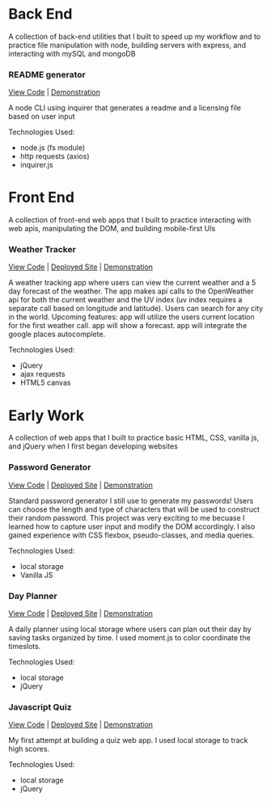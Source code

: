 # Back End
A collection of back-end utilities that I built to speed up my workflow and to practice file manipulation with node, building servers with express, and interacting with mySQL and mongoDB
### README generator
[View Code](https://github.com/elliotfouts/readme-generator) | [Demonstration](https://drive.google.com/file/d/1yixKXiJFz-ByH5V47caAdThgyLflca2i/view?usp=sharing)

A node CLI using inquirer that generates a readme and a licensing file based on user input

Technologies Used:
* node.js (fs module)
* http requests (axios)
* inquirer.js

# Front End 
A collection of front-end web apps that I built to practice interacting with web apis, manipulating the DOM, and building mobile-first UIs
### Weather Tracker
[View Code](https://github.com/elliotfouts/Weather-forecast) | [Deployed Site](https://elliotfouts.github.io/Weather-forecast/) | [Demonstration](https://drive.google.com/file/d/1nZUrk5FcWtQhu7UD5YE5ZiDgiNXxo4YT/view?usp=sharing)

A weather tracking app where users can view the current weather and a 5 day forecast of the weather. The app makes api calls to the OpenWeather api for both the current weather and the UV index (uv index requires a separate call based on longitude and latitude). Users can search for any city in the world. 
Upcoming features: app will utilize the users current location for the first weather call. app will show a forecast. app will integrate the google places autocomplete. 

Technologies Used:
* jQuery
* ajax requests
* HTML5 canvas

# Early Work
A collection of web apps that I built to practice basic HTML, CSS, vanilla js, and jQuery when I first began developing websites
### Password Generator 
[View Code](https://github.com/elliotfouts/password-generator) | [Deployed Site](https://elliotfouts.github.io/password-generator/) | [Demonstration](https://drive.google.com/file/d/1wPLURsVtaazLLET-HgM2-PU73epMiln7/view?usp=sharing)

Standard password generator I still use to generate my passwords! Users can choose the length and type of characters that will be used to construct their random password. This project was very exciting to me becuase I learned how to capture user input and modify the DOM accordingly. I also gained experience with CSS flexbox, pseudo-classes, and media queries.

Technologies Used:
* local storage
* Vanilla JS
### Day Planner
[View Code](https://github.com/elliotfouts/day-planner) | [Deployed Site](https://elliotfouts.github.io/day-planner/) | [Demonstration](https://drive.google.com/file/d/1neO5eOB-iCqAX4qDyr7WnpncV-nAWJpP/view?usp=sharing)

A daily planner using local storage where users can plan out their day by saving tasks organized by time. I used moment.js to color coordinate the timeslots.

Technologies Used:
* local storage
* jQuery
### Javascript Quiz
[View Code](https://github.com/elliotfouts/coding-quiz) | [Deployed Site](https://elliotfouts.github.io/coding-quiz/) | [Demonstration](https://drive.google.com/file/d/1hIud1yJ6f0Al-RzimyO2VX6eLTyH-QdX/view?usp=sharing)

My first attempt at building a quiz web app. I used local storage to track high scores.

Technologies Used:
* local storage
* jQuery

